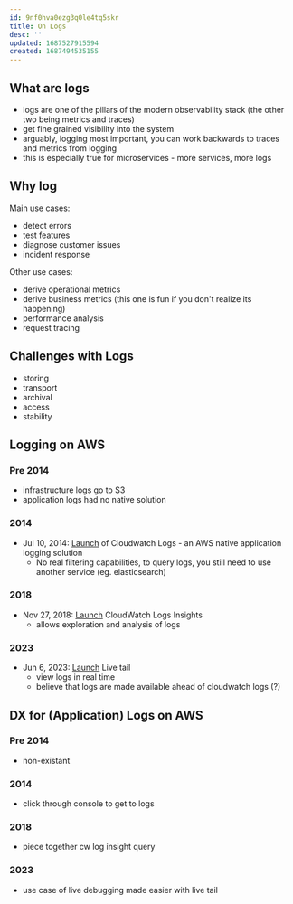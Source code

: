 ```yaml
---
id: 9nf0hva0ezg3q0le4tq5skr
title: On Logs
desc: ''
updated: 1687527915594
created: 1687494535155
---
```


## What are logs
- logs are one of the pillars of the modern observability stack (the other two being metrics and traces)
- get fine grained visibility into the system
- arguably, logging most important, you can work backwards to traces and metrics from logging
- this is especially true for microservices - more services, more logs

## Why log
Main use cases:
- detect errors
- test features
- diagnose customer issues
- incident response

Other use cases:
- derive operational metrics 
- derive business metrics (this one is fun if you don't realize its happening)
- performance analysis
- request tracing

## Challenges with Logs
- storing
- transport
- archival 
- access
- stability

## Logging on AWS

### Pre 2014
- infrastructure logs go to S3
- application logs had no native solution

### 2014
- Jul 10, 2014: [Launch](https://aws.amazon.com/about-aws/whats-new/2014/07/10/introducing-amazon-cloudwatch-logs/) of Cloudwatch Logs - an AWS native application logging solution
    - No real filtering capabilities, to query logs, you still need to use another service (eg. elasticsearch)

### 2018
- Nov 27, 2018: [Launch](https://aws.amazon.com/about-aws/whats-new/2018/11/announcing-amazon-cloudwatch-logs-insights-fast-interactive-log-analytics/) CloudWatch Logs Insights
    - allows exploration and analysis of logs

### 2023
- Jun 6, 2023: [Launch](https://aws.amazon.com/about-aws/whats-new/2023/06/live-tail-amazon-cloudwatch-logs/) Live tail
    - view logs in real time
    - believe that logs are made available ahead of cloudwatch logs (?)

## DX for (Application) Logs on AWS

### Pre 2014
- non-existant

### 2014
- click through console to get to logs

### 2018
- piece together cw log insight query 

### 2023 
- use case of live debugging made easier with live tail

<!-- > NOTE: in terms of **new log related cloudwatch services**, AWS has released about one every four years. calling a new log service in 2027! -->
